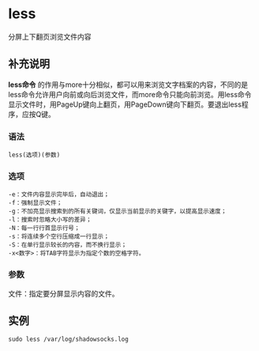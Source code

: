 #  less

分屏上下翻页浏览文件内容

##  补充说明

**less命令**
的作用与more十分相似，都可以用来浏览文字档案的内容，不同的是less命令允许用户向前或向后浏览文件，而more命令只能向前浏览。用less命令显示文件时，用PageUp键向上翻页，用PageDown键向下翻页。要退出less程序，应按Q键。

###  语法

    
    
    less(选项)(参数)
    

###  选项

    
    
    -e：文件内容显示完毕后，自动退出；
    -f：强制显示文件；
    -g：不加亮显示搜索到的所有关键词，仅显示当前显示的关键字，以提高显示速度；
    -l：搜索时忽略大小写的差异；
    -N：每一行行首显示行号；
    -s：将连续多个空行压缩成一行显示；
    -S：在单行显示较长的内容，而不换行显示；
    -x<数字>：将TAB字符显示为指定个数的空格字符。
    

###  参数

文件：指定要分屏显示内容的文件。

##  实例

    
    
    sudo less /var/log/shadowsocks.log
    

